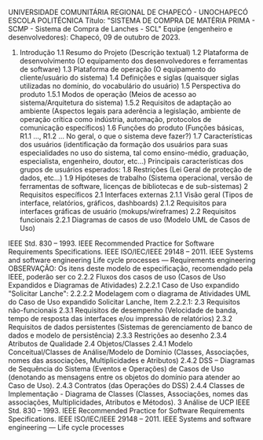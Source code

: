 UNIVERSIDADE COMUNITÁRIA REGIONAL DE CHAPECÓ - UNOCHAPECÓ
ESCOLA POLITÉCNICA
Título: "SISTEMA DE COMPRA DE MATÉRIA PRIMA - SCMP - Sistema de Compra de Lanches - SCL"
Equipe (engenheiro e desenvolvedores):
Chapecó, 09 de outubro de 2023.
1. Introdução
1.1 Resumo do Projeto (Descrição textual)
1.2 Plataforma de desenvolvimento (O equipamento dos desenvolvedores e ferramentas de
software)
1.3 Plataforma de operação (O equipamento do cliente/usuário do sistema)
1.4 Definições e siglas (quaisquer siglas utilizadas no domínio, do vocabulário do usuário)
1.5 Perspectiva do produto
1.5.1 Modos de operação (Meios de acesso ao sistema/Arquitetura do sistema)
1.5.2 Requisitos de adaptação ao ambiente (Aspectos legais para aderência a legislação,
ambiente de operação crítica como indústria, automação, protocolos de comunicação
específicos)
1.6 Funções do produto (Funções básicas, R1.1 ..., R1.2 ... No geral, o que o sistema deve fazer?)
1.7 Características dos usuários (identificação da formação dos usuários para suas especialidades
no uso do sistema, tal como ensino-médio, graduação, especialista, engenheiro, doutor, etc...)
Principais características dos grupos de usuários esperados:
1.8 Restrições (Lei Geral de proteção de dados, etc...)
1.9 Hipóteses de trabalho (Sistema operacional, versão de ferramentas de software, licenças de
bibliotecas e de sub-sistemas)
2 Requisitos específicos
2.1 Interfaces externas
2.1.1 Visão geral (Tipos de interface, relatórios, gráficos, dashboards)
2.1.2 Requisitos para interfaces gráficas de usuário (mokups/wireframes)
2.2 Requisitos funcionais
2.2.1 Diagramas de casos de uso (Modelo UML de Casos de Uso)

IEEE Std. 830 – 1993. IEEE Recommended Practice for Software Requirements
Specifications.
IEEE ISO/IEC/IEEE 29148 – 2011. IEEE Systems and software engineering 
Life cycle processes — Requirements engineering
OBSERVAÇÃO: Os itens deste modelo de especificação, recomendado pela IEEE, poderão ser co
2.2.2 Fluxos dos casos de uso (Casos de Uso Expandidos e Diagramas de Atividades)
2.2.2.1 Caso de Uso expandido "Solicitar Lanche":
2.2.2.2 Modelagem com o diagrama de Atividades UML do Caso de Uso expandido Solicitar
Lanche, Item 2.2.2.1:
2.3 Requisitos não-funcionais
2.3.1 Requisitos de desempenho (Velocidade de banda, tempo de resposta das interfaces e/ou
impressão de relatórios)
2.3.2 Requisitos de dados persistentes (Sistemas de gerenciamento de banco de dados e
modelo de persistência)
2.3.3 Restrições ao desenho
2.3.4 Atributos de Qualidade
2.4 Objetos/Classes
2.4.1 Modelo Conceitual/Classes de Análise/Modelo de Domínio (Classes, Associações, nomes
das associações, Multiplicidades e Atributos)
2.4.2 DSS – Diagramas de Sequência do Sistema (Eventos e Operações) de Casos de Uso
(denotando as mensagens entre os objetos do domínio para atender ao Caso de Uso).
2.4.3 Contratos (das Operações do DSS)
2.4.4 Classes de Implementação - Diagrama de Classes (Classes, Associações, nomes das
associações, Multiplicidades, Atributos e Métodos).
3 Análise de UCP
IEEE Std. 830 – 1993. IEEE Recommended Practice for Software Requirements Specifications.
IEEE ISO/IEC/IEEE 29148 – 2011. IEEE Systems and software engineering — Life cycle processes
